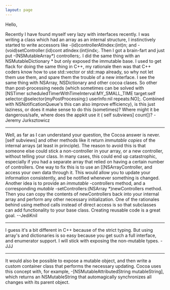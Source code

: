 ```yaml
---
layout: page
---
```


Hello,

Recently I have found myself very lazy with interfaces recently. I was writing a class which had an array as an internal structure, I instinctively started to write accessors like     -(id)controllerAtIndex:(int)n; and     -(void)setController:(id)cont atIndex:(int)indx;. Then I got a brain-fart and just put     -(NSMutableArray*) controllers;. I did the same thing with an NSMutableDictionary * but only exposed the immutable base. I used to get flack for doing the same thing in C++, my rationale then was that C++ coders know how to use     std::vector or     std::map already, so why not let them use them, and spare them the trouble of a new interface. I see the same thing with NSArray, NSDictionary and other cocoa clases. So other than post-processing needs (which sometimes can be solved with     [NSTimer scheduledTimerWithTimeInterval:MY_SMALL_TIME target:self selector:@selector(myPostProcessing:) userInfo:nil repeats:NO];. Combined with     NSNotificationQueue's this can also improve efficiency), is this just laziness, or does it make sense to do this (sometimes)? Where might it be dangerous/safe, where does the appkit use it (    self subviews] count])?
-Jeremy Jurksztowicz

----
Well, as far as I can understand your question, the Cocoa answer is never.     [self subviews] and other methods like it return *immutable copies* of the internal arrays (at least in principle). The reason to avoid this is that someone else could stick a non-controller in your array, or a new controller, without telling your class. In many cases, this could end up catastrophic, especially if you had a separate array that relied on having a certain number of controllers. One way to fix this is to use an [[NSArrayController, and access your own data through it. This would allow you to update your information consistently, and be notified whenever something is changed. Another idea is to provide an *immutable*     -controllers method, and a corresponding *mutable*     -setControllers:(NSArray *)newControllers method. Then you can copy the contents of     newControllers back into your internal array and perform any other necessary initialization. One of the rationales behind using method calls instead of direct access is so that subclasses can add functionality to your base class. Creating reusable code is a great goal. --JediKnil

----
I guess it's a bit different in C++ because of the strict typing. But using array's and dictionaries is so easy because you get such a full interface, and enumerator support. I will stick with exposing the non-mutable types. -JJJ

----

It would also be possible to expose a mutable object, and then write a custom container class that performs the necessary updating. Cocoa uses this concept with, for example,     -[NSMutableAttributedString mutableString], which returns an NSMutableString that automagically synchronizes all changes with its parent object.
